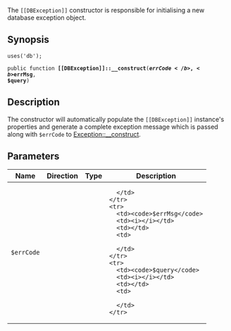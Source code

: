 The `[[DBException]]` constructor is responsible for initialising a new database exception object.

## Synopsis

<code>uses('db');</code>

<code>public function <b>[[DBException]]::__construct</b>(<b>$errCode</b>, <b>$errMsg</b>, <b>$query</b>)</code>

## Description

The constructor will automatically populate the `[[DBException]]` instance's properties and generate a complete exception message which is passed along with `$errCode` to [Exception::__construct](http://www.php.net/manual/en/exception.construct.php).

## Parameters

<table>
  <thead>
    <tr>
      <th>Name</th>
      <th>Direction</th>
      <th>Type</th>
      <th>Description</th>
    </tr>
  </thead>
  <tbody>
    <tr>
      <td><code>$errCode</code>
      <td><i></i></td>
      <td></td>
      <td>

      </td>
    </tr>
    <tr>
      <td><code>$errMsg</code>
      <td><i></i></td>
      <td></td>
      <td>

      </td>
    </tr>
    <tr>
      <td><code>$query</code>
      <td><i></i></td>
      <td></td>
      <td>

      </td>
    </tr>
  </tbody>
</table>

